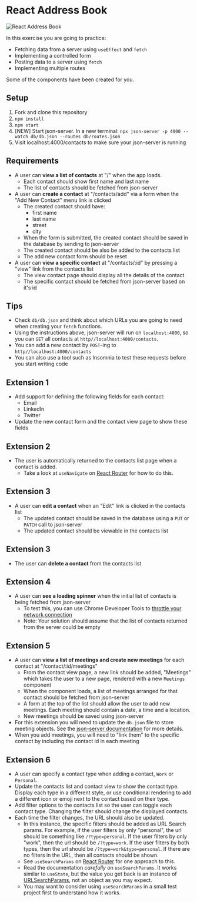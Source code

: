 # React Address Book

![React Address Book](./images/address-book.gif)

In this exercise you are going to practice:
- Fetching data from a server using `useEffect` and `fetch`
- Implementing a controlled form
- Posting data to a server using `fetch`
- Implementing multiple routes

Some of the components have been created for you.

## Setup

1. Fork and clone this repository
2. `npm install`
3. `npm start`
4. [NEW] Start json-server. In a new terminal: `npx json-server -p 4000 --watch db/db.json --routes db/routes.json`
5. Visit localhost:4000/contacts to make sure your json-server is running

## Requirements
- A user can **view a list of contacts** at "/" when the app loads.
	- Each contact should show first name and last name
	- The list of contacts should be fetched from json-server
- A user can **create a contact** at "/contacts/add" via a form when the "Add New Contact" menu link is clicked
	- The created contact should have:
		- first name
		- last name
		- street
		- city
	- When the form is submitted, the created contact should be saved in the database by sending to json-server
	- The created contact should be also be added to the contacts list
  - The add new contact form should be reset
- A user can **view a specific contact** at "/contacts/:id" by pressing a "view" link from the contacts list
	- The view contact page should display all the details of the contact
	- The specific contact should be fetched from json-server based on it's id

## Tips
- Check `db/db.json` and think about which URLs you are going to need when creating your `fetch` functions.
- Using the instructions above, json-server will run on `localhost:4000`, so you can `GET` all contacts at `http//localhost:4000/contacts`.
- You can add a new contact by `POST`-ing to `http//localhost:4000/contacts`
- You can also use a tool such as Insomnia to test these requests before you start writing code

## Extension 1
- Add support for defining the following fields for each contact:
  - Email
  - LinkedIn
  - Twitter
- Update the new contact form and the contact view page to show these fields

## Extension 2
- The user is automatically returned to the contacts list page when a contact is added.
  - Take a look at `useNavigate` on [React Router](https://reactrouter.com/docs/en/v6/getting-started/overview#navigation) for how to do this.

## Extension 3
- A user can **edit a contact**  when an "Edit" link is clicked in the contacts list
	- The updated contact should be saved in the database using a `PUT` or `PATCH` call to json-server
	- The updated contact should be viewable in the contacts list

## Extension 3
- The user can **delete a contact** from the contacts list

## Extension 4
- A user can **see a loading spinner** when the initial list of contacts is being fetched from json-server
  - To test this, you can use Chrome Developer Tools to [throttle your network connection](https://developer.chrome.com/docs/devtools/network/reference/#throttling)
  - Note: Your solution should assume that the list of contacts returned from the server could be empty

## Extension 5
- A user can **view a list of meetings and create new meetings** for each contact at "/contact/:id/meetings"
  - From the contact view page, a new link should be added, "Meetings" which takes the user to a new page, rendered with a new `Meetings` component
  - When the component loads, a list of meetings arranged for that contact should be fetched from json-server
  - A form at the top of the list should allow the user to add new meetings. Each meeting should contain a date, a time and a location.
  - New meetings should be saved using json-server
- For this extension you will need to update the `db.json` file to store meeting objects. See the [json-server documentation](https://github.com/typicode/json-server#getting-started) for more details.
- When you add meetings, you will need to "link them" to the specific contact by including the contact id in each meeting

## Extension 6
- A user can specify a contact type when adding a contact, `Work` or `Personal`.
- Update the contacts list and contact view to show the contact type. Display each type in a different style, or use conditional rendering to add a different icon or emoji next to the contact based on their type.
- Add filter options to the contacts list so the user can toggle each contact type. Changing the filter should change the displayed contacts.
- Each time the filter changes, the URL should also be updated.
  - In this instance, the specific filters should be added as URL Search params. For example, if the user filters by only "personal", the url should be something like `/?type=personal`. If the user filters by only "work", then the url should be `/?type=work`. If the user filters by both types, then the url should be `/?type=work&type=personal`. If there are no filters in the URL, then all contacts should be shown.
  - See `useSearchParams` on [React Router](https://reactrouter.com/docs/en/v6/getting-started/tutorial#search-params) for one approach to this.
  - Read the documentation *carefully* on `useSearchParams`. It works similar to `useState`, but the value you get back is an instance of [URLSearchParams](https://developer.mozilla.org/en-US/docs/Web/API/URLSearchParams), not an object as you may expect.
  - You may want to consider using `useSearchParams` in a small test project first to understand how it works.
